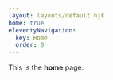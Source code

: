 ```yaml
---
layout: layouts/default.njk
home: true
eleventyNavigation:
  key: Home
  order: 0
---
```


This is the **home** page.
